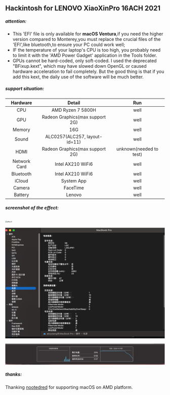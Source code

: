## Hackintosh for LENOVO XiaoXinPro 16ACH 2021

##### **attention:**

- This 'EFI' file is only available for **macOS Ventura**,if you need the higher version compared  to Monterey,you must replace the crucial files of the 'EFI',like bluetooth,to ensure your PC could work well;
- IF the temperature of  your laptop's CPU is too high, you probably need to limit it with the 'AMD Power Gadget' application in the Tools folder.
- GPUs cannot be hard-coded, only soft-coded. I used the deprecated "BFixup.kext", which may have slowed down OpenGL or caused hardware acceleration to fail completely. But the good thing is that if you add this kext, the daily use of the software will be much better.

##### support situation:

|   Hardware   |             Detail              |           Run           |
| :----------: | :-----------------------------: | :---------------------: |
|     CPU      |        AMD Ryzen 7 5800H        |          well           |
|     GPU      | Radeon Graphics(max support 2G) |          well           |
|    Memory    |               16G               |          well           |
|    Sound     |  ALC0257(ALC257, layout-id=11)  |          well           |
|     HDMI     | Radeon Graphics(max support 2G) | unknown(needed to test) |
| Network Card |        Intel AX210 WiFi6        |          well           |
|  Bluetooth   |        Intel AX210 WiFi6        |          well           |
|    iCloud    |           System App            |          well           |
|    Camera    |            FaceTime             |          well           |
|   Battery    |             Lenovo              |          well           |

##### screenshot of the effect:

<img src="./effect1.png" alt="effect1" style="zoom:35%;" />

![effect2](./effect2.png)

![effect3](./effect3.png)

##### thanks:

Thanking [nootedred](https://github.com/ChefKissInc/NootedRed) for supporting macOS on AMD platform.
